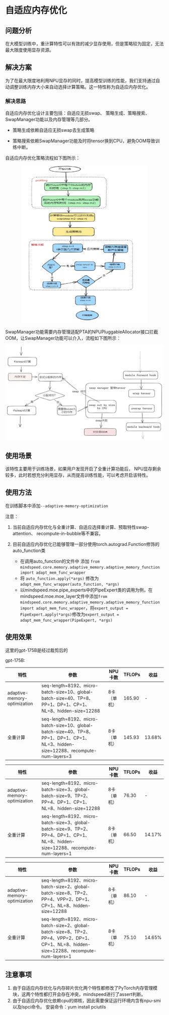 # 自适应内存优化

## 问题分析

在大模型训练中，重计算特性可以有效的减少显存使用，但是策略较为固定，无法最大限度使用显存资源。

## 解决方案

为了在最大限度地利用NPU显存的同时，提高模型训练的性能，我们支持通过自动调整训练内存大小来自动选择计算策略。这一特性称为自适应内存优化。

### 解决思路

自适应内存优化设计主要包括：自适应无损swap、 策略生成、策略搜索、SwapManager功能以及内存管理等几部分。

- 策略生成依赖自适应无损swap去生成策略

- 策略搜索依赖SwapManager功能及时将tensor换到CPU，避免OOM导致训练中断。

自适应内存优化策略流程如下图所示：

<p align="center"> <img src="../../sources/images/adaptive_memory_a.png.png" height="500px" width="400px"></p>

SwapManager功能需要内存管理适配PTA的NPUPluggableAllocator接口拦截OOM，让SwapManager功能可以介入，流程如下图所示：
<p align="center"> <img src="../../sources/images/adaptive_recompute_b.png" height="300px" width="500px"></p>

## 使用场景

该特性主要用于训练场景，如果用户发现开启了全重计算功能后， NPU显存剩余较多，此时若想充分利用显存，从而提高训练性能，可以考虑开启该特性。

## 使用方法

在训练脚本中添加`--adaptive-memory-optimization`

注意：
1. 当前自适应内存优化与全重计算、自适应选择重计算、预取特性swap-attention、 recompute-in-bubble等不兼容。 
2. 目前自适应内存优化已能够管理一部分使用torch.autograd.Function修饰的auto_function类

   - 在调用auto_function的文件中 添加 `from mindspeed.core.memory.adaptive_memory.adaptive_memory_function import adapt_mem_func_wrapper`
   - 将 `auto_function.apply(*args)` 修改为 `adapt_mem_func_wrapper(auto_function, *args)`
   - 以mindspeed.moe.pipe_experts中的PipeExpert类的调用为例，在mindspeed.moe.moe_layer文件中添加`from mindspeed.core.memory.adaptive_memory.adaptive_memory_function import adapt_mem_func_wrapper`，将`expert_output = PipeExpert.apply(*args)`修改为`expert_output = adapt_mem_func_wrapper(PipeExpert, *args)`

## 使用效果

这里的gpt-175B是经过裁剪后的

gpt-175B:

| 特性         | 参数                                                                                                                         | NPU卡数    | TFLOPs      | 收益        |
|------------|----------------------------------------------------------------------------------------------------------------------------|----------|-------------| -------------|
| adaptive-memory-optimization    | seq-length=8192、micro-batch-size=10、global-batch-size=40、TP=8、PP=1、DP=1、CP=1、NL=8、hidden-size=12288                        | 8卡（单机）   | 165.90      | - |
| 全重计算     | seq-length=8192、micro-batch-size=10、global-batch-size=40、TP=8、PP=1、DP=1、CP=1、NL=3、hidden-size=12288、recompute-num-layers=3 | 8卡（单机）   | 145.93      | 13.68% |


| 特性         | 参数                                                                                                                       | NPU卡数    | TFLOPs | 收益     |
|------------|--------------------------------------------------------------------------------------------------------------------------|----------|--------|--------|
| adaptive-memory-optimization    | seq-length=8192、micro-batch-size=3、global-batch-size=9、TP=2、PP=4、DP=1、CP=1、NL=8、hidden-size=12288                        | 8卡（单机）   | 76.30  | -      |
| 全重计算     | seq-length=8192、micro-batch-size=3、global-batch-size=9、TP=2、PP=4、DP=1、CP=1、NL=8、hidden-size=12288、recompute-num-layers=1 | 8卡（单机）   | 66.50  | 14.17% |

| 特性         | 参数                                                                                                                             | NPU卡数    | TFLOPs | 收益     |
|------------|--------------------------------------------------------------------------------------------------------------------------------|----------|--------|--------|
| adaptive-memory-optimization    | seq-length=8192、micro-batch-size=2、global-batch-size=8、TP=2、PP=4、VPP=2、DP=1、CP=1、NL=8、hidden-size=12288                        | 8卡（单机）   | 86.10  | -      |
| 全重计算     | seq-length=8192、micro-batch-size=2、global-batch-size=8、TP=2、PP=4、VPP=2、DP=1、CP=1、NL=8、hidden-size=12288、recompute-num-layers=1 | 8卡（单机）   | 75.10  | 14.65% |

## 注意事项

1. 由于自适应内存优化与内存碎片优化两个特性都修改了PyTorch内存管理模块，这两个特性都打开会存在冲突，mindspeed进行了assert判断。
2. 由于自适应内存优化依赖cpu的绑核，因此需要保证运行环境内含有npu-smi以及lspci命令。
安装命令：yum install pciutils




